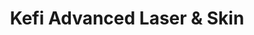 ---
title: "Kefi Advanced Laser & Skin"
url: /chandler/kefi-advanced-laser-and-skin/
shop: massage
---
